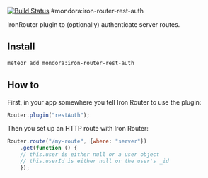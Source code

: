[![Build Status](https://travis-ci.org/mondora/mondora-iron-router-rest-auth.svg?branch=master)](https://travis-ci.org/mondora/mondora-iron-router-rest-auth)
#mondora:iron-router-rest-auth

IronRouter plugin to (optionally) authenticate server routes.

## Install

```sh
meteor add mondora:iron-router-rest-auth
```

## How to


First, in your app somewhere you tell Iron Router to use the plugin:

```js
Router.plugin("restAuth");
```

Then you set up an HTTP route with Iron Router:

```js
Router.route("/my-route", {where: "server"})
    .get(function () {
	// this.user is either null or a user object
	// this.userId is either null or the user's _id
    });
```

